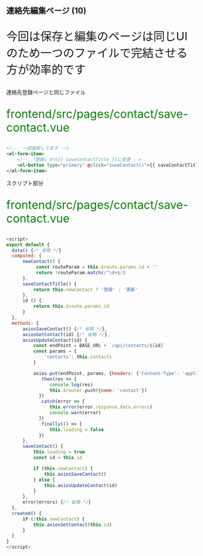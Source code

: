 
## 連絡先編集ページ (10)
<p style="font-size: 30px">今回は保存と編集のページは同じUIのため一つのファイルで完結させる方が効率的です</p>

>>>

連絡先登録ページと同じファイル
<p style="font-size: 30px; color: green; ">frontend/src/pages/contact/save-contact.vue</p>

```html
<!--  一部抜粋してます -->
<el-form-item>
    <!-- 「登録」から{{ saveContactTitle }}に変更 -->
    <el-button type="primary" @click="saveContact()">{{ saveContactTitle }}</el-button>
</el-form-item>
```

>>>

スクリプト部分
<p style="font-size: 30px; color: green; ">frontend/src/pages/contact/save-contact.vue</p>

```javascript
<script>
export default {
  data() {/* 省略 */}
  computed: {
      newContact() {
           const routeParam = this.$route.params.id + ''
           return !routeParam.match(/^\d+$/)
      },
      saveContactTitle() {
          return this.newContact ? '登録' : '更新'
      },
      id () {
          return this.$route.params.id
      }
  },
  methods: {
      axiosSaveContact() {/* 省略 */},
      axiosGetContact(id) {/* 省略 */},
      axiosUpdateContact(id) {
          const endPoint = BASE_URL + `/api/contacts/${id}`
          const params = {
              'contacts': this.contacts
          }

          axios.put(endPoint, params, {headers: {'Content-Type': 'application/json'}})
            .then(res => {
                console.log(res)
                this.$router.push({name: 'contact'})
            })
            .catch(error => {
                this.error(error.response.data.errors)
                console.warn(error)
            })
            .finally(() => {
                this.loading = false
            })
      },
      saveContact() {
          this.loading = true
          const id = this.id

          if (this.newContact) {
              this.axiosSaveContact()
          } else {
              this.axiosUpdateContact(id)
          }
      },
      error(errors) {/* 省略 */}
  },
  created() {
      if (!this.newContact) {
          this.axiosGetContact(this.id)
      }
  } 
}
</script>
```

